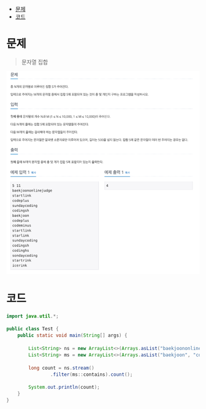 <!-- TOC -->
* [문제](#)
* [코드](#)
<!-- TOC -->

# 문제
> 문자열 집합

![img.png](../../asset/14425.png)

# 코드
```java
import java.util.*;

public class Test {
    public static void main(String[] args) {

        List<String> ns = new ArrayList<>(Arrays.asList("baekjoononlinejudge", "startlink", "codeplus", "sundaycoding", "codingsh"));
        List<String> ms = new ArrayList<>(Arrays.asList("baekjoon", "codeplus", "codeminus", "startlink", "starlink", "sundaycoding", "codingsh", "codinghs", "sondaycoding", "startrink", "icerink"));

        long count = ns.stream()
                .filter(ms::contains).count();

        System.out.println(count);
    }
}
```